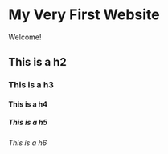 # My Very First Website

Welcome!

## This is a h2

### This is a h3

#### This is a h4

##### This is a h5

###### This is a h6

